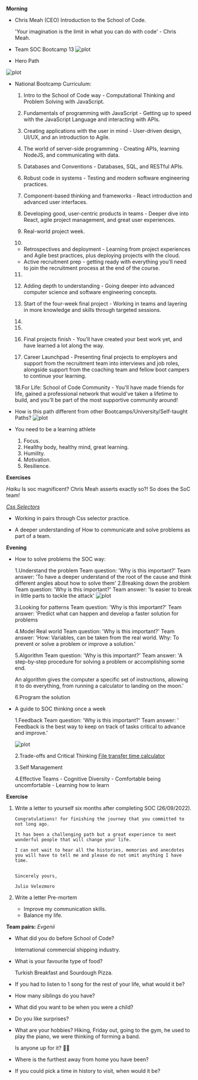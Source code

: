 **Morning**

- Chris Meah (CEO) Introduction to the School of Code.

  'Your imagination is the limit in what you can do with code' - Chris Meah.

- Team SOC Bootcamp 13
  ![plot](./img/team.png)

- Hero Path

![plot](./img/hero_journey.png)

- National Bootcamp Curriculum:

  1. Intro to the School of Code way - Computational Thinking and Problem Solving with JavaScript.

  2. Fundamentals of programming with JavaScript - Getting up to speed with the JavaScript Language and interacting with APIs.

  3. Creating applications with the user in mind - User-driven design, UI/UX, and an introduction to Agile.
  4. The world of server-side programming - Creating APIs, learning NodeJS, and communicating with data.
  5. Databases and Conventions - Databases, SQL, and RESTful APIs.

  6. Robust code in systems - Testing and modern software engineering practices.

  7. Component-based thinking and frameworks - React introduction and advanced user interfaces.

  8. Developing good, user-centric products in teams - Deeper dive into React, agile project management, and great user experiences.

  9. Real-world project week.

  10. 

  - Retrospectives and deployment - Learning from project experiences and Agile best practices, plus deploying projects with the cloud.
  - Active recruitment prep - getting ready with everything you'll need to join the recruitment process at the end of the course.

  11. 
  12. Adding depth to understanding - Going deeper into advanced computer science and software engineering concepts.

  13. Start of the four-week final project - Working in teams and layering in more knowledge and skills through targeted sessions.

  12. 
  13. 
  16. Final projects finish - You'll have created your best work yet, and have learned a lot along the way.

  17. Career Launchpad - Presenting final projects to employers and support from the recruitment team into interviews and job roles, alongside support from the coaching team and fellow boot campers to continue your learning.

  18.For Life: School of Code Community - You'll have made friends for life, gained a professional network that would've taken a lifetime to build, and you'll be part of the most supportive community around!

- How is this path different from other Bootcamps/University/Self-taught Paths?
  ![plot](./img/support.png)

- You need to be a learning athlete

  1. Focus.
  2. Healthy body, healthy mind, great learning.
  3. Humility.
  4. Motivation.
  5. Resilience.

**Exercises**

_Haiku_
Is soc magnificent?
Chris Meah asserts exactly so?!
So does the SoC team!

_[Css Selectors](https://flukeout.github.io)_

- Working in pairs through Css selector practice.

- A deeper understanding of How to communicate and solve problems as part of a team.

**Evening**

- How to solve problems the SOC way:

  1.Understand the problem
  Team question: 'Why is this important?'
  Team answer: 'To have a deeper understand of the root of the cause and think different angles about how to solve them'
  2.Breaking down the problem
  Team question: 'Why is this important?'
  Team answer: 'Is easier to break in little parts to tackle the attack'
  ![plot](./img/break_problem.png)

  3.Looking for patterns
  Team question: 'Why is this important?'
  Team answer: 'Predict what can happen and develop a faster solution for problems

  4.Model Real world
  Team question: 'Why is this important?'
  Team answer: 'How: Variables, can be taken from the real world.
  Why: To prevent or solve a problem or improve a solution.'

  5.Algorithm
  Team question: 'Why is this important?'
  Team answer: 'A step-by-step procedure for solving a problem or accomplishing some end.

  An algorithm gives the computer a specific set of instructions, allowing it to do everything, from running a calculator to landing on the moon.'

  6.Program the solution

- A guide to SOC thinking once a week

  1.Feedback
  Team question: 'Why is this important?'
  Team answer: ' Feedback is the best way to keep on track of tasks critical to advance and improve.'

  ![plot](./img/feedback.png)

  2.Trade-offs and Critical Thinking
  [File transfer time calculator](https://www.expedient.com/knowledgebase/tools-and-calculators/file-transfer-time-calculator/)

  3.Self Management

  4.Effective Teams - Cognitive Diversity - Comfortable being uncomfortable - Learning how to learn

**Exercise**

1.  Write a letter to yourself six months after completing SOC (26/09/2022).

        Congratulations! for finishing the journey that you committed to not long ago.

        It has been a challenging path but a great experience to meet wonderful people that will change your life.

        I can not wait to hear all the histories, memories and anecdotes you will have to tell me and please do not omit anything I have time.


        Sincerely yours,

        Julio Velezmoro

2.  Write a letter Pre-mortem

    - Improve my communication skills.
    - Balance my life.

**Team pairs:**
_Evgenii_

- What did you do before School of Code?

  International commercial shipping industry.

- What is your favourite type of food?

  Turkish Breakfast and Sourdough Pizza.

- If you had to listen to 1 song for the rest of your life,
  what would it be?

- How many siblings do you have?

- What did you want to be when you were a child?

- Do you like surprises?

- What are your hobbies?
  Hiking, Friday out, going to the gym, he used to play the piano, we were thinking of forming a band.

  Is anyone up for it? 🎸🎹

- Where is the furthest away from home you have been?

- If you could pick a time in history to visit, when would it be?
